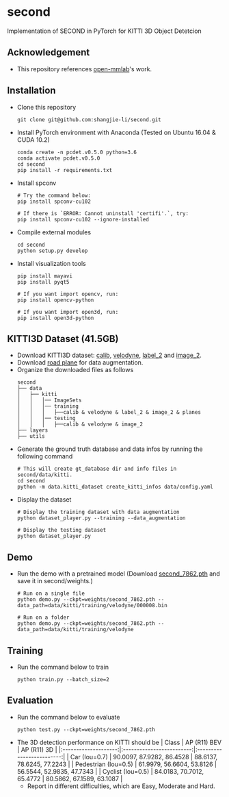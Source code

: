 # second

Implementation of SECOND in PyTorch for KITTI 3D Object Detetcion

## Acknowledgement
 - This repository references [open-mmlab](https://github.com/open-mmlab/OpenPCDet)'s work.

## Installation
 - Clone this repository
   ```
   git clone git@github.com:shangjie-li/second.git
   ```
 - Install PyTorch environment with Anaconda (Tested on Ubuntu 16.04 & CUDA 10.2)
   ```
   conda create -n pcdet.v0.5.0 python=3.6
   conda activate pcdet.v0.5.0
   cd second
   pip install -r requirements.txt
   ```
 - Install spconv
   ```
   # Try the command below:
   pip install spconv-cu102
   
   # If there is `ERROR: Cannot uninstall 'certifi'.`, try:
   pip install spconv-cu102 --ignore-installed
   ```
 - Compile external modules
   ```
   cd second
   python setup.py develop
   ```
 - Install visualization tools
   ```
   pip install mayavi
   pip install pyqt5
   
   # If you want import opencv, run:
   pip install opencv-python
   
   # If you want import open3d, run:
   pip install open3d-python
   ```

## KITTI3D Dataset (41.5GB)
 - Download KITTI3D dataset: [calib](https://s3.eu-central-1.amazonaws.com/avg-kitti/data_object_calib.zip), [velodyne](https://s3.eu-central-1.amazonaws.com/avg-kitti/data_object_velodyne.zip), [label_2](https://s3.eu-central-1.amazonaws.com/avg-kitti/data_object_label_2.zip) and [image_2](https://s3.eu-central-1.amazonaws.com/avg-kitti/data_object_image_2.zip).
 - Download [road plane](https://drive.google.com/file/d/1d5mq0RXRnvHPVeKx6Q612z0YRO1t2wAp/view?usp=sharing) for data augmentation.
 - Organize the downloaded files as follows
   ```
   second
   ├── data
   │   ├── kitti
   │   │   │── ImageSets
   │   │   │── training
   │   │   │   ├──calib & velodyne & label_2 & image_2 & planes
   │   │   │── testing
   │   │   │   ├──calib & velodyne & image_2
   ├── layers
   ├── utils
   ```
 - Generate the ground truth database and data infos by running the following command
   ```
   # This will create gt_database dir and info files in second/data/kitti.
   cd second
   python -m data.kitti_dataset create_kitti_infos data/config.yaml
   ```
 - Display the dataset
   ```
   # Display the training dataset with data augmentation
   python dataset_player.py --training --data_augmentation
   
   # Display the testing dataset
   python dataset_player.py
   ```

## Demo
 - Run the demo with a pretrained model (Download [second_7862.pth](https://drive.google.com/file/d/1-01zsPOsqanZQqIIyy7FpNXStL3y4jdR/view?usp=sharing) and save it in second/weights.)
   ```
   # Run on a single file
   python demo.py --ckpt=weights/second_7862.pth --data_path=data/kitti/training/velodyne/000008.bin
   
   # Run on a folder
   python demo.py --ckpt=weights/second_7862.pth --data_path=data/kitti/training/velodyne
   ```

## Training
 - Run the command below to train
   ```
   python train.py --batch_size=2
   ```

## Evaluation
 - Run the command below to evaluate
   ```
   python test.py --ckpt=weights/second_7862.pth
   ```
 - The 3D detection performance on KITTI should be
   | Class                | AP (R11) BEV              | AP (R11) 3D               |
   |:--------------------:|:-------------------------:|:-------------------------:|
   | Car (Iou=0.7)        | 90.0097, 87.9282, 86.4528 | 88.6137, 78.6245, 77.2243 |
   | Pedestrian (Iou=0.5) | 61.9979, 56.6604, 53.8126 | 56.5544, 52.9835, 47.7343 |
   | Cyclist (Iou=0.5)    | 84.0183, 70.7012, 65.4772 | 80.5862, 67.1589, 63.1087 |
    * Report in different difficulties, which are Easy, Moderate and Hard.
